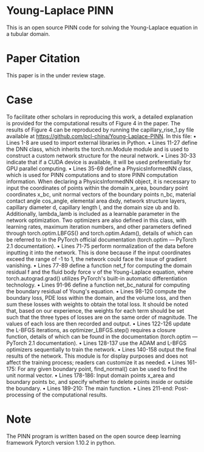 # Young-Laplace PINN
This is an open source PINN code for solving the Young-Laplace equation in a tubular domain.
# Paper Citation
This paper is in the under review stage.
# Case
To facilitate other scholars in reproducing this work, a detailed explanation is provided for the computational results of Figure 4 in the paper. The results of Figure 4 can be reproduced by running the capillary_rise_1.py file available at https://github.com/pcl-china/Young-Laplace-PINN.
In this file:
•	Lines 1-8 are used to import external libraries in Python.
•	Lines 11-27 define the DNN class, which inherits the torch.nn.Module module and is used to construct a custom network structure for the neural network.
•	Lines 30-33 indicate that if a CUDA device is available, it will be used preferentially for GPU parallel computing.
•	Lines 35-69 define a PhysicsInformedNN class, which is used for PINN computations and to store PINN computation information. When declaring a PhysicsInformedNN object, it is necessary to input the coordinates of points within the domain x_area, boundary point coordinates x_bc, unit normal vectors of the boundary points n_bc, material contact angle cos_angle, elemental area dxdy, network structure layers, capillary diameter d, capillary length l, and the domain size ub and lb. Additionally, lambda_lamb is included as a learnable parameter in the network optimization. Two optimizers are also defined in this class, with learning rates, maximum iteration numbers, and other parameters defined through torch.optim.LBFGS() and torch.optim.Adam(), details of which can be referred to in the PyTorch official documentation (torch.optim — PyTorch 2.1 documentation).
•	Lines 71-75 perform normalization of the data before inputting it into the network. This is done because if the input coordinates exceed the range of -1 to 1, the network could face the issue of gradient vanishing.
•	Lines 77-89 define a function net_f for computing the domain residual f and the fluid body force v of the Young-Laplace equation, where torch.autograd.grad() utilizes PyTorch's built-in automatic differentiation technology.
•	Lines 91-96 define a function net_bc_natural for computing the boundary residual of Young's equation.
•	Lines 98-120 compute the boundary loss, PDE loss within the domain, and the volume loss, and then sum these losses with weights to obtain the total loss. It should be noted that, based on our experience, the weights for each term should be set such that the three types of losses are on the same order of magnitude. The values of each loss are then recorded and output.
•	Lines 122-126 update the L-BFGS iterations, as optimizer_LBFGS.step() requires a closure function, details of which can be found in the documentation (torch.optim — PyTorch 2.1 documentation).
•	Lines 128-137 use the ADAM and L-BFGS optimizers sequentially to train the network.
•	Lines 140-158 output the final results of the network. This module is for display purposes and does not affect the training process; readers can customize it as needed.
•	Lines 161-175: For any given boundary point, find_normal() can be used to find the unit normal vector.
•	Lines 178-186: Input domain points x_area and boundary points bc, and specify whether to delete points inside or outside the boundary.
•	Lines 189-210: The main function.
•	Lines 211-end: Post-processing of the computational results.


# Note
The PINN program is written based on the open source deep learning framework Pytorch version 1.10.2 in python.
